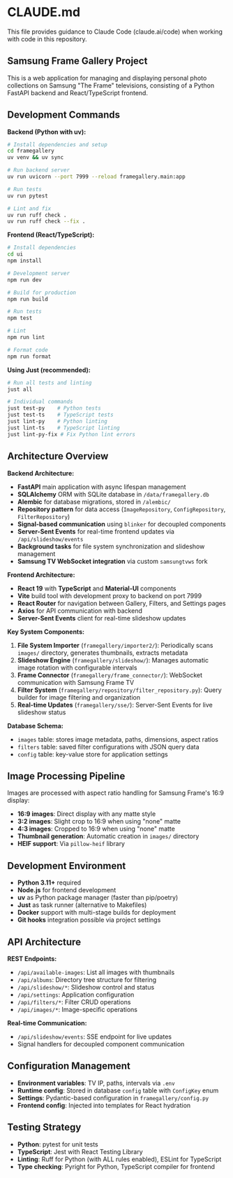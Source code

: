 # CLAUDE.md

This file provides guidance to Claude Code (claude.ai/code) when working with code in this repository.

## Samsung Frame Gallery Project

This is a web application for managing and displaying personal photo collections on Samsung "The Frame" televisions, consisting of a Python FastAPI backend and React/TypeScript frontend.

## Development Commands

**Backend (Python with uv):**
```bash
# Install dependencies and setup
cd framegallery
uv venv && uv sync

# Run backend server
uv run uvicorn --port 7999 --reload framegallery.main:app

# Run tests
uv run pytest

# Lint and fix
uv run ruff check .
uv run ruff check --fix .
```

**Frontend (React/TypeScript):**
```bash
# Install dependencies
cd ui
npm install

# Development server
npm run dev

# Build for production
npm run build

# Run tests
npm test

# Lint
npm run lint

# Format code
npm run format
```

**Using Just (recommended):**
```bash
# Run all tests and linting
just all

# Individual commands
just test-py    # Python tests
just test-ts    # TypeScript tests
just lint-py    # Python linting
just lint-ts    # TypeScript linting
just lint-py-fix # Fix Python lint errors
```

## Architecture Overview

**Backend Architecture:**
- **FastAPI** main application with async lifespan management
- **SQLAlchemy** ORM with SQLite database in `/data/framegallery.db`
- **Alembic** for database migrations, stored in `/alembic/`
- **Repository pattern** for data access (`ImageRepository`, `ConfigRepository`, `FilterRepository`)
- **Signal-based communication** using `blinker` for decoupled components
- **Server-Sent Events** for real-time frontend updates via `/api/slideshow/events`
- **Background tasks** for file system synchronization and slideshow management
- **Samsung TV WebSocket integration** via custom `samsungtvws` fork

**Frontend Architecture:**
- **React 19** with **TypeScript** and **Material-UI** components
- **Vite** build tool with development proxy to backend on port 7999
- **React Router** for navigation between Gallery, Filters, and Settings pages
- **Axios** for API communication with backend
- **Server-Sent Events** client for real-time slideshow updates

**Key System Components:**

1. **File System Importer** (`framegallery/importer2/`): Periodically scans `images/` directory, generates thumbnails, extracts metadata
2. **Slideshow Engine** (`framegallery/slideshow/`): Manages automatic image rotation with configurable intervals
3. **Frame Connector** (`framegallery/frame_connector/`): WebSocket communication with Samsung Frame TV
4. **Filter System** (`framegallery/repository/filter_repository.py`): Query builder for image filtering and organization
5. **Real-time Updates** (`framegallery/sse/`): Server-Sent Events for live slideshow status

**Database Schema:**
- `images` table: stores image metadata, paths, dimensions, aspect ratios
- `filters` table: saved filter configurations with JSON query data
- `config` table: key-value store for application settings

## Image Processing Pipeline

Images are processed with aspect ratio handling for Samsung Frame's 16:9 display:
- **16:9 images**: Direct display with any matte style
- **3:2 images**: Slight crop to 16:9 when using "none" matte
- **4:3 images**: Cropped to 16:9 when using "none" matte
- **Thumbnail generation**: Automatic creation in `images/` directory
- **HEIF support**: Via `pillow-heif` library

## Development Environment

- **Python 3.11+** required
- **Node.js** for frontend development
- **uv** as Python package manager (faster than pip/poetry)
- **Just** as task runner (alternative to Makefiles)
- **Docker** support with multi-stage builds for deployment
- **Git hooks** integration possible via project settings

## API Architecture

**REST Endpoints:**
- `/api/available-images`: List all images with thumbnails
- `/api/albums`: Directory tree structure for filtering
- `/api/slideshow/*`: Slideshow control and status
- `/api/settings`: Application configuration
- `/api/filters/*`: Filter CRUD operations
- `/api/images/*`: Image-specific operations

**Real-time Communication:**
- `/api/slideshow/events`: SSE endpoint for live updates
- Signal handlers for decoupled component communication

## Configuration Management

- **Environment variables**: TV IP, paths, intervals via `.env`
- **Runtime config**: Stored in database `config` table with `ConfigKey` enum
- **Settings**: Pydantic-based configuration in `framegallery/config.py`
- **Frontend config**: Injected into templates for React hydration

## Testing Strategy

- **Python**: pytest for unit tests
- **TypeScript**: Jest with React Testing Library
- **Linting**: Ruff for Python (with ALL rules enabled), ESLint for TypeScript
- **Type checking**: Pyright for Python, TypeScript compiler for frontend
